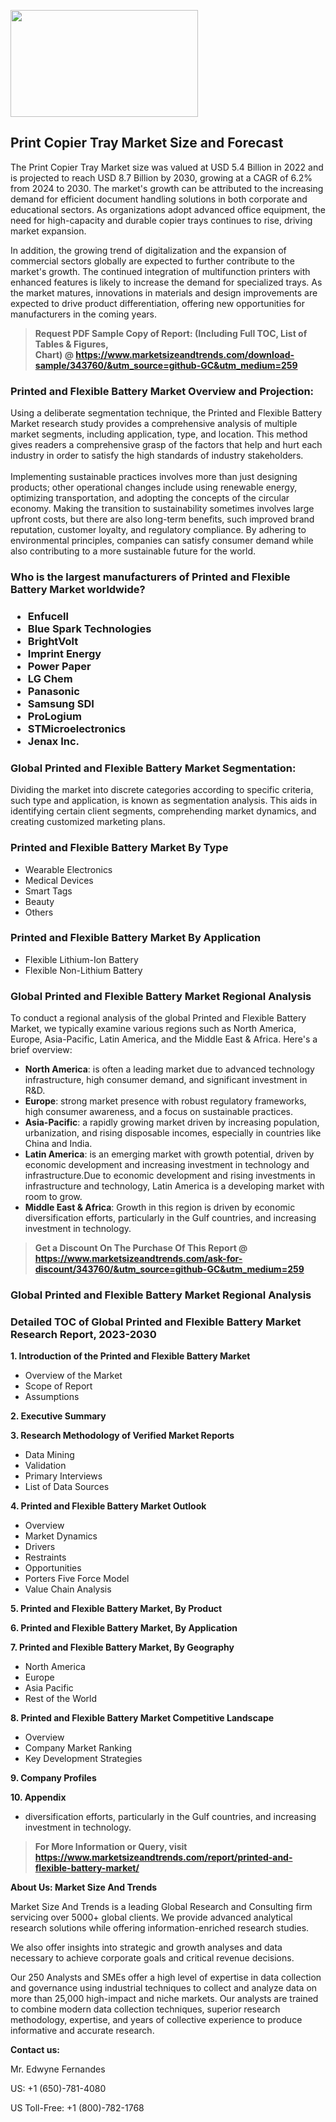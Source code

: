<p><img class="alignnone size-medium wp-image-20088" src="https://ffe5etoiles.com/wp-content/uploads/2024/12/MST1-300x171.png" alt="" width="300" height="171" /></p><h2>Print Copier Tray Market Size and Forecast</h2><p>The Print Copier Tray Market size was valued at USD 5.4 Billion in 2022 and is projected to reach USD 8.7 Billion by 2030, growing at a CAGR of 6.2% from 2024 to 2030. The market's growth can be attributed to the increasing demand for efficient document handling solutions in both corporate and educational sectors. As organizations adopt advanced office equipment, the need for high-capacity and durable copier trays continues to rise, driving market expansion.</p><p>In addition, the growing trend of digitalization and the expansion of commercial sectors globally are expected to further contribute to the market's growth. The continued integration of multifunction printers with enhanced features is likely to increase the demand for specialized trays. As the market matures, innovations in materials and design improvements are expected to drive product differentiation, offering new opportunities for manufacturers in the coming years.</p></p><blockquote id="" class=""><strong>Request PDF Sample Copy of Report: (Including Full TOC, List of Tables &amp; Figures, Chart)&nbsp;@&nbsp;<strong><a href="https://www.marketsizeandtrends.com/download-sample/343760/&utm_source=github-GC&utm_medium=259" target="_blank">https://www.marketsizeandtrends.com/download-sample/343760/&utm_source=github-GC&utm_medium=259</a></strong></strong></blockquote><h3 id="" class="">Printed and Flexible Battery Market&nbsp;Overview and Projection:</h3><p id="" class="">Using a deliberate segmentation technique, the Printed and Flexible Battery Market research study provides a comprehensive analysis of multiple market segments, including application, type, and location. This method gives readers a comprehensive grasp of the factors that help and hurt each industry in order to satisfy the high standards of industry stakeholders. <br /> <br />Implementing sustainable practices involves more than just designing products; other operational changes include using renewable energy, optimizing transportation, and adopting the concepts of the circular economy. Making the transition to sustainability sometimes involves large upfront costs, but there are also long-term benefits, such improved brand reputation, customer loyalty, and regulatory compliance. By adhering to environmental principles, companies can satisfy consumer demand while also contributing to a more sustainable future for the world.</p><h3 id="" class="">Who is the largest manufacturers of&nbsp;Printed and Flexible Battery Market worldwide?</h3><h3 class=""><p><ul><li>Enfucell </li><li> Blue Spark Technologies </li><li> BrightVolt </li><li> Imprint Energy </li><li> Power Paper </li><li> LG Chem </li><li> Panasonic </li><li> Samsung SDI </li><li> ProLogium </li><li> STMicroelectronics </li><li> Jenax Inc.</li></ul></p></h3><h3 id="" class="">Global&nbsp;Printed and Flexible Battery Market Segmentation:</h3><p id="" class="">Dividing the market into discrete categories according to specific criteria, such type and application, is known as segmentation analysis. This aids in identifying certain client segments, comprehending market dynamics, and creating customized marketing plans.</p><h3 id="" class="">Printed and Flexible Battery Market&nbsp;By Type</h3><p><p><ul><li>Wearable Electronics</li><li> Medical Devices</li><li> Smart Tags</li><li> Beauty</li><li> Others</p></li></ul></p></p><h3 id="" class="">Printed and Flexible Battery Market&nbsp;By Application</h3><p class=""><p><ul><li>Flexible Lithium-Ion Battery</li><li> Flexible Non-Lithium Battery</li></ul></p></p><h3 id="" class="">Global Printed and Flexible Battery Market Regional Analysis</h3><p id="" class="">To conduct a regional analysis of the global Printed and Flexible Battery Market, we typically examine various regions such as North America, Europe, Asia-Pacific, Latin America, and the Middle East &amp; Africa. Here's a brief overview:</p><ul><li><strong>North America</strong>: is often a leading market due to advanced technology infrastructure, high consumer demand, and significant investment in R&amp;D.</li><li><strong>Europe</strong>: strong market presence with robust regulatory frameworks, high consumer awareness, and a focus on sustainable practices.</li><li><strong>Asia-Pacific</strong>: a rapidly growing market driven by increasing population, urbanization, and rising disposable incomes, especially in countries like China and India.</li><li><strong>Latin America</strong>: is an emerging market with growth potential, driven by economic development and increasing investment in technology and infrastructure.Due to economic development and rising investments in infrastructure and technology, Latin America is a developing market with room to grow.</li><li><strong>Middle East &amp; Africa</strong>: Growth in this region is driven by economic diversification efforts, particularly in the Gulf countries, and increasing investment in technology.</li></ul><blockquote id="" class=""><strong>Get a Discount On The Purchase Of This Report @ <strong><a href="https://www.marketsizeandtrends.com/ask-for-discount/343760/&utm_source=github-GC&utm_medium=259" target="_blank">https://www.marketsizeandtrends.com/ask-for-discount/343760/&utm_source=github-GC&utm_medium=259</a></strong></strong></blockquote><h3 id="" class="">Global Printed and Flexible Battery Market Regional Analysis</h3><h3 id="" class="">Detailed TOC of Global Printed and Flexible Battery Market Research Report, 2023-2030</h3><p id="" class=""><strong>1. Introduction of the Printed and Flexible Battery Market</strong></p><ul><li>Overview of the Market</li><li>Scope of Report</li><li>Assumptions</li></ul><p id="" class=""><strong>2. Executive Summary</strong></p><p id="" class=""><strong>3. Research Methodology of Verified Market Reports</strong></p><ul><li>Data Mining</li><li>Validation</li><li>Primary Interviews</li><li>List of Data Sources</li></ul><p id="" class=""><strong>4. Printed and Flexible Battery Market Outlook</strong></p><ul><li>Overview</li><li>Market Dynamics</li><li>Drivers</li><li>Restraints</li><li>Opportunities</li><li>Porters Five Force Model</li><li>Value Chain Analysis</li></ul><p id="" class=""><strong>5. Printed and Flexible Battery Market, By Product</strong></p><p id="" class=""><strong>6. Printed and Flexible Battery Market, By Application</strong></p><p id="" class=""><strong>7. Printed and Flexible Battery Market, By Geography</strong></p><ul><li>North America</li><li>Europe</li><li>Asia Pacific</li><li>Rest of the World</li></ul><p id="" class=""><strong>8. Printed and Flexible Battery Market Competitive Landscape</strong></p><ul><li>Overview</li><li>Company Market Ranking</li><li>Key Development Strategies</li></ul><p id="" class=""><strong>9. Company Profiles</strong></p><p id="" class=""><strong>10. Appendix</strong></p><ul><li>diversification efforts, particularly in the Gulf countries, and increasing investment in technology.</li></ul><blockquote id="" class=""><strong>For More Information or Query, visit <strong><strong><a href="https://www.marketsizeandtrends.com/report/printed-and-flexible-battery-market/" target="_blank">https://www.marketsizeandtrends.com/report/printed-and-flexible-battery-market/</a></strong></strong></strong></blockquote><p id="" class=""><strong>About Us: Market Size And Trends</strong></p><p id="" class="">Market Size And Trends is a leading Global Research and Consulting firm servicing over 5000+ global clients. We provide advanced analytical research solutions while offering information-enriched research studies.</p><p id="" class="">We also offer insights into strategic and growth analyses and data necessary to achieve corporate goals and critical revenue decisions.</p><p id="" class="">Our 250 Analysts and SMEs offer a high level of expertise in data collection and governance using industrial techniques to collect and analyze data on more than 25,000 high-impact and niche markets. Our analysts are trained to combine modern data collection techniques, superior research methodology, expertise, and years of collective experience to produce informative and accurate research.</p><p id="" class=""><strong>Contact us:</strong></p><p id="" class="">Mr. Edwyne Fernandes</p><p id="" class="">US: +1 (650)-781-4080</p><p id="" class="">US Toll-Free: +1 (800)-782-1768</p>
